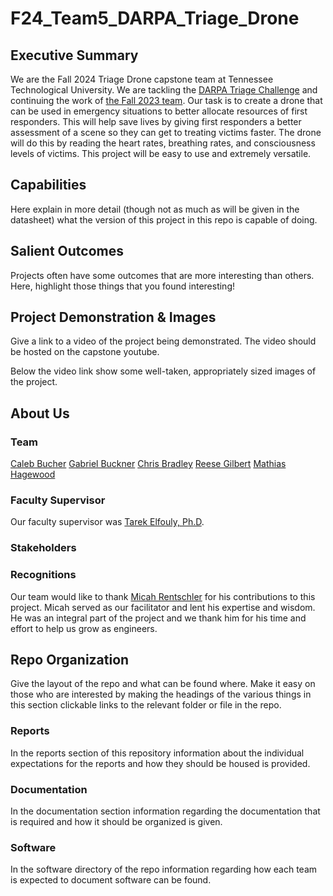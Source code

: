 
# F24_Team5_DARPA_Triage_Drone 


## Executive Summary

We are the Fall 2024 Triage Drone capstone team at Tennessee Technological University. We are tackling the [DARPA Triage Challenge](https://triagechallenge.darpa.mil/) and continuing the work of [the Fall 2023 team](https://github.com/TnTech-ECE/Fall2023-DARPA-Drone-Triage-Sensing-System). Our task is to create a drone that can be used in emergency situations to better allocate resources of first responders. This will help save lives by giving first responders a better assessment of a scene so they can get to treating victims faster. The drone will do this by reading the heart rates, breathing rates, and consciousness levels of victims. This project will be easy to use and extremely versatile. 


## Capabilities

Here explain in more detail (though not as much as will be given in the datasheet) what the version of this project in this repo is capable of doing.


## Salient Outcomes

Projects often have some outcomes that are more interesting than others. Here, highlight those things that you found interesting!


## Project Demonstration & Images

Give a link to a video of the project being demonstrated. The video should be hosted on the capstone youtube.

Below the video link show some well-taken, appropriately sized images of the project.


## About Us

### Team
[Caleb Bucher](https://github.com/CalebBucher42)
[Gabriel Buckner](https://github.com/superhotbacon)
[Chris Bradley](https://github.com/clbradley42)
[Reese Gilbert](https://github.com/ReeseGilbert04)
[Mathias Hagewood](https://github.com/Cassad0r2)

### Faculty Supervisor

Our faculty supervisor was [Tarek Elfouly, Ph.D](https://www.tntech.edu/directory/engineering/faculty/tarek-elfouly.php).

### Stakeholders


### Recognitions
Our team would like to thank [Micah Rentschler](https://www.tntech.edu/directory/engineering/faculty/micah-rentschler.php) for his contributions to this project. Micah served as our facilitator and lent his expertise and wisdom. He was an integral part of the project and we thank him for his time and effort to help us grow as engineers. 

## Repo Organization

Give the layout of the repo and what can be found where. Make it easy on those who are interested by making the headings of the various things in this section clickable links to the relevant folder or file in the repo.


### Reports

In the reports section of this repository information about the individual expectations for the reports and how they should be housed is provided.

### Documentation

In the documentation section information regarding the documentation that is required and how it should be organized is given.

### Software

In the software directory of the repo information regarding how each team is expected to document software can be found.
